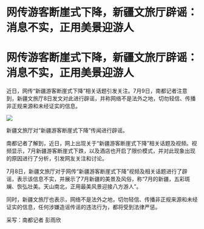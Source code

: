 # 网传游客断崖式下降，新疆文旅厅辟谣：消息不实，正用美景迎游人

# 网传游客断崖式下降，新疆文旅厅辟谣：消息不实，正用美景迎游人

近日，网传“新疆游客断崖式下降”相关话题引发关注。7月9日，南都记者注意到，新疆文旅厅8日发文对此进行辟谣，并称网络不是法外之地，切勿轻信、传播非正规来源和未经证实的信息。

![](https://inews.gtimg.com/om_bt/O1SqL5K423FwRrnNeUMMAp0RyYhNcfKbpD3OKTgbuRwxAAA/1000)

新疆文旅厅对“新疆游客断崖式下降”传闻进行辟谣。

南都记者了解到，近日，网上出现关于“新疆游客断崖式下降”相关话题及视频。视频显示，7月新疆游客断崖式下跌，以及酒店也开启了限价模式，并对此现象出现的原因进行了分析，引发网友关注和讨论。

7月8日，新疆文旅厅对于网传“新疆游客断崖式下降”视频及相关话题进行了辟谣，表示该信息不实，并展示了7月新疆的美景及风俗，称“7月的新疆，五彩斑斓、恢弘壮美。天山南北，正用最美风景迎接八方游人”。

同时，新疆文旅厅也表示，网络不是法外之地，切勿轻信、传播非正规来源和未经证实的信息，任何涉嫌造谣传谣的违法行为，都将受到法律严惩。

采写：南都记者 彭雨欣

